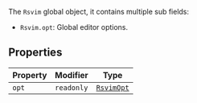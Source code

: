 The `Rsvim` global object, it contains multiple sub fields:

- `Rsvim.opt`: Global editor options.

## Properties

| Property | Modifier | Type |
| ------ | ------ | ------ |
| `opt` | `readonly` | [`RsvimOpt`](RsvimOpt.md) |
